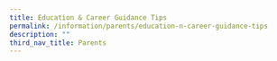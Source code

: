 ```yaml
---
title: Education & Career Guidance Tips
permalink: /information/parents/education-n-career-guidance-tips
description: ""
third_nav_title: Parents
---
```

